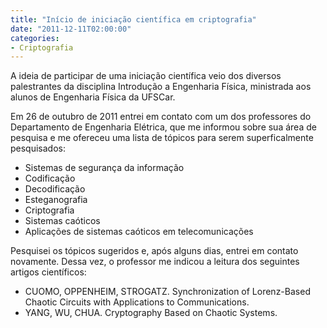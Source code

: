 ```yaml
---
title: "Início de iniciação científica em criptografia"
date: "2011-12-11T02:00:00"
categories:
- Criptografia
---
```


A ideia de participar de uma iniciação científica veio dos diversos palestrantes da disciplina Introdução a Engenharia Física, ministrada aos alunos de Engenharia Física da UFSCar.

Em 26 de outubro de 2011 entrei em contato com um dos professores do Departamento de Engenharia Elétrica, que me informou sobre sua área de pesquisa e me ofereceu uma lista de tópicos para serem superficalmente pesquisados:

- Sistemas de segurança da informação
- Codificação
- Decodificação
- Esteganografia
- Criptografia
- Sistemas caóticos
- Aplicações de sistemas caóticos em telecomunicações

Pesquisei os tópicos sugeridos e, após alguns dias, entrei em contato novamente. Dessa vez, o professor me indicou a leitura dos seguintes artigos científicos:

- CUOMO, OPPENHEIM, STROGATZ. Synchronization of Lorenz-Based Chaotic Circuits with Applications to Communications.
- YANG, WU, CHUA. Cryptography Based on Chaotic Systems.
